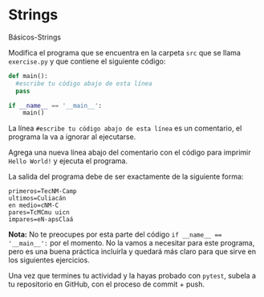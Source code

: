 # Strings
Básicos-Strings

Modifica el programa que se encuentra en la carpeta `src` que se llama `exercise.py` y que contiene el siguiente código:

```python
def main():
  #escribe tu código abajo de esta línea
  pass

if __name__ == '__main__':
    main()
```

La línea `#escribe tu código abajo de esta línea` es un comentario, el programa la va a ignorar al ejecutarse.

Agrega una nueva línea abajo del comentario con el código para imprimir `Hello World!` y ejecuta el programa.

La salida del programa debe de ser exactamente de la siguiente forma:

```
primeros=TecNM-Camp
ultimos=Culiacán
en medio=cNM-C
pares=TcMCmu uicn
impares=eN-apsClaá

```

**Nota:** No te preocupes por esta parte del código `if __name__ == '__main__':` por el momento. No la vamos a necesitar para este programa, pero es una buena práctica incluirla y quedará más claro para que sirve en los siguientes ejercicios.

Una vez que termines tu actividad y la hayas probado con `pytest`, subela a tu repositorio en GitHub, con el proceso de commit + push.
